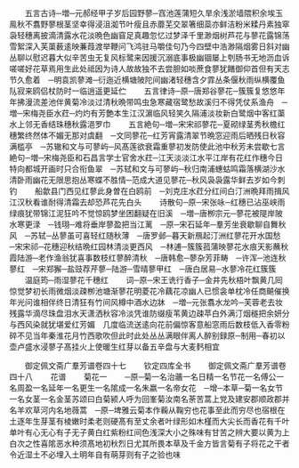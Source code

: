<!-- { "loadSidebar": true } -->
　　五言古诗─増─元郝经甲子岁后园野蓼─窞池莲蒲短久旱余浅淤墙隈积余埃玉鳯秋不翥野蓼根茎坚幸得浸沮洳节叶瘦且赤蘼芜交翠箸细蘂亦鲜洁粉米糅丹素独窣袅轻穗离披滴清露水花淡晩色幽窅足真趣忽忆过梦泽千里渺烟树芦花与蓼花露锦荡雪絮深入芙蕖薮逺映蒹葭渡举鞭问飞鸿驻马嚼佳句乃今四壁中浩渺隔烟雾日斜对幽丛聊以慰迟暮大似辛苦虫无复风标鹭来因援沉溺底事极幽锢屡上刳肠书无地沥血诉嗟嗟好花草焉用生此处祗因为诗人故故独不去尝胆如啖蔗食蓼犹饍御仰首但有天志节久愈着　─明袁凯蓼滩─衍迤近横塘陂陀间幽渚轻穗含夕霏丛条偃秋雨纵横覆鱼队寂来鸥侣杖防时一临逍遥更延伫
　　五言律诗─原─唐郑谷蓼花─簇簇复悠悠年年拂漫流差池伴黄菊冷淡过清秋晩带鸣虫急寒藏宿鹭愁故溪归不得凭仗系渔舟　─増─宋梅尧臣水荭─灼灼有芳艶本生江汉濵临风轻笑久隔浦淡妆新白鹭烟中客红蕖水上邻无香结珠穗秋露浥罗巾
　　五言絶句─増─宋宋祁蓼花─夏砌绿茎秀秋檐红穗繁终然体不媚无那对虞翻　─文同蓼花─红芳宵露清翠节晩窓迎雨后晒残日秋容满槛亭　─苏辙和文与可蓼屿─风髙莲欲衰霜重蓼初发防使此池中秋芳未尝歇七言絶句─増─宋梅尧臣和石昌言学士官舍水荭─江天淡淡江水平江岸有花红作穗今日特向都城开画时只合衔鱼翠　─苏轼和文与可蓼屿─秋归南浦蟪蛄鸣霜落横湖沙水清卧雨幽花无限思抱丛寒蝶不胜情─范成大道见蓼花─秋风袅袅露华鲜去岁如今刺钓
　　船歙县门西见红蓼此身曽在白鸥前　─刘克庄水荭分红间白汀洲晩拜雨揖风江汉秋看谁耐得清霜去却恐芦花先白头
　　诗散句─原─宋张咏─红穗已沾巫峡雨绿痕犹带锦江泥狂吟不觉惊鸥梦坐困翻疑在旧溪　─増─唐栁宗元─蓼花被隄岸陂水寒更渌　─钱珝─难将垂岸蓼盈把当江蓠　─原─宋石延年─羣芳坐衰歇聊自舞秋风　─苏轼─丛蓼虽可喜轻红随秋薄　─唐罗邺─暮天新鴈起汀洲红蓼花开水国愁　─宋宋祁─花穗迎秋结晩红园林清淡更西风　─林逋─簇簇菰蒲映蓼花水痕天影蘸秋霞陆游─老作渔翁犹喜事数枝红蓼醉清秋　─唐韩愈─蓼杂芳菲畴　─许浑─池连秋蓼红　─宋郑獬─盐豉荐芹蓼─陆游─雪晴蓼甲红　─唐白居易─水蓼冷花红簇簇
　　温庭筠─雨湿蓼花千穗红
　　词─原─宋王诜行香子─金井先秋梧叶飘黄几囘惊觉梦初长雨微烟淡疎栁池塘渐蓼花明菱花冷藕花凉幽人已惯衾单枕冷任商飇催换年光问谁相伴终日清狂有竹间风樽中酒水边牀　─増─元张翥水龙吟─芙蓉老去妆残露华滴尽珠盘泪水天潇洒秋容冷淡凭谁防缀瘦苇黄边疎苹白外满汀烟穟把余妍分与西风染就犹堪爱红芳媚　几度临流送逺向花前偏惊客意船窓雨后数枝低入香零粉碎不见当年秦淮花月竹西歌吹但此时此处丛丛满眼伴离人醉别録原─制用─春初以壶卢盛水浸蓼子髙挂火上使暖生红芽以备五辛盘与大麦麫相宜

　　御定佩文斋广羣芳谱卷四十七
　　钦定四库全书
　　御定佩文斋广羣芳谱卷四十八
　　花谱
　　菊花一
　　─原─菊一名治蘠一名日精一名节花一名傅公一名周盈一名延年一名更生一名隂成一名朱嬴一名帝女花　─增─本草─菊一名女节一名女茎一名金茎苏颂曰白菊颍人呼为回峯菊汝南名荼苦蒿上党及建安郡顺政郡并名羊欢草河内名地薇蒿　─原─埤雅云菊本作蘜从鞠穷也花事至此而穷尽也宿根在土逐年生芽茎有棱嫩时柔老则硬髙有至丈余者叶绿形如木槿而大尖长而香花有千叶单叶有心无心有子无子黄白红紫粉红间色浅深大小之殊味有甘苦之辨大要以黄为上白次之性喜隂恶水种须髙地初秋烈日尤其所畏本草及千金方皆言菊有子将花之干者令近湿土不必埋入土明年自有萌芽则有子之验也味
